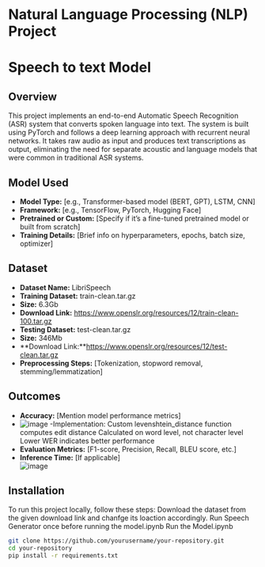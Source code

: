 # Natural Language Processing (NLP) Project 
# Speech to text Model 

## Overview
This project implements an end-to-end Automatic Speech Recognition (ASR) system that converts spoken language into text. The system is built using PyTorch and follows a deep learning approach with recurrent neural networks. It takes raw audio as input and produces text transcriptions as output, eliminating the need for separate acoustic and language models that were common in traditional ASR systems.

## Model Used
- **Model Type:** [e.g., Transformer-based model (BERT, GPT), LSTM, CNN]  
- **Framework:** [e.g., TensorFlow, PyTorch, Hugging Face]  
- **Pretrained or Custom:** [Specify if it’s a fine-tuned pretrained model or built from scratch]  
- **Training Details:** [Brief info on hyperparameters, epochs, batch size, optimizer]  

## Dataset
- **Dataset Name:** LibriSpeech 
- **Training Dataset:** train-clean.tar.gz
- **Size:** 6.3Gb
- **Download Link:** https://www.openslr.org/resources/12/train-clean-100.tar.gz
- **Testing Dataset:** test-clean.tar.gz
- **Size:** 346Mb
- **Download Link:**https://www.openslr.org/resources/12/test-clean.tar.gz
- **Preprocessing Steps:** [Tokenization, stopword removal, stemming/lemmatization]  

## Outcomes
- **Accuracy:** [Mention model performance metrics]
- ![image](https://github.com/user-attachments/assets/899dc2b6-bf82-4baf-a4eb-879fdb7f5d23)
-Implementation:
  Custom levenshtein_distance function computes edit distance
  Calculated on word level, not character level
  Lower WER indicates better performance
- **Evaluation Metrics:** [F1-score, Precision, Recall, BLEU score, etc.]  
- **Inference Time:** [If applicable]  
![image](https://github.com/user-attachments/assets/8525d27b-0b26-447e-bd13-d71cb65e349c)

## Installation
To run this project locally, follow these steps:
Download the dataset from the given download link and chanfge its loaction accordingly.
Run Speech Generator once before running the model.ipynb
Run the Model.ipynb

```bash
git clone https://github.com/yourusername/your-repository.git
cd your-repository
pip install -r requirements.txt
